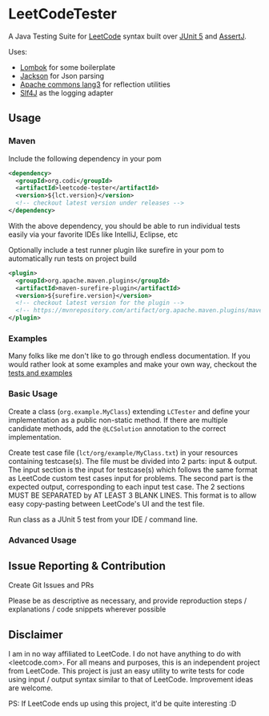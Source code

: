 # LeetCodeTester

A Java Testing Suite for [LeetCode][leetcode] syntax built over [JUnit 5][junit5] and [AssertJ][assertj].

Uses:

- [Lombok][lombok] for some boilerplate
- [Jackson][jackson] for Json parsing
- [Apache commons lang3][lang3] for reflection utilities
- [Slf4J][slf4j] as the logging adapter

## Usage

### Maven

Include the following dependency in your pom

```xml
<dependency>
  <groupId>org.codi</groupId>
  <artifactId>leetcode-tester</artifactId>
  <version>${lct.version}</version>
  <!-- checkout latest version under releases -->
</dependency>
```

With the above dependency, you should be able to run individual tests easily via your favorite IDEs like IntelliJ,
Eclipse, etc

Optionally include a test runner plugin like surefire in your pom to automatically run tests on project build

```xml
<plugin>
  <groupId>org.apache.maven.plugins</groupId>
  <artifactId>maven-surefire-plugin</artifactId>
  <version>${surefire.version}</version>
  <!-- checkout latest version for the plugin -->
  <!-- https://mvnrepository.com/artifact/org.apache.maven.plugins/maven-surefire-plugin -->
</plugin>
```

### Examples

Many folks like me don't like to go through endless documentation. If you would rather look at some examples and make
your own way, checkout the [tests and examples](./src/test/java)

### Basic Usage

Create a class (`org.example.MyClass`) extending `LCTester` and define your implementation as a public non-static method.
If there are multiple candidate methods, add the `@LCSolution` annotation to the correct implementation.

Create test case file (`lct/org/example/MyClass.txt`) in your resources containing testcase(s).
The file must be divided into 2 parts: input & output.
The input section is the input for testcase(s) which follows the same format as LeetCode custom test cases input for problems.
The second part is the expected output, corresponding to each input test case.
The 2 sections MUST BE SEPARATED by AT LEAST 3 BLANK LINES.
This format is to allow easy copy-pasting between LeetCode's UI and the test file.

Run class as a JUnit 5 test from your IDE / command line.

### Advanced Usage



## Issue Reporting & Contribution

Create Git Issues and PRs

Please be as descriptive as necessary, and provide reproduction steps / explanations / code snippets wherever possible

## Disclaimer

I am in no way affiliated to LeetCode. I do not have anything to do with <leetcode.com>. For all means and purposes,
this is an independent project from LeetCode. This project is just an easy utility to write tests for code using input /
output syntax similar to that of LeetCode. Improvement ideas are welcome.

PS: If LeetCode ends up using this project, it'd be quite interesting :D


[leetcode]: https://leetcode.com/terms/
[junit5]: https://junit.org/junit5/
[assertj]: https://assertj.github.io/doc/
[lombok]: https://projectlombok.org/
[jackson]: https://github.com/FasterXML/jackson
[lang3]: https://commons.apache.org/proper/commons-lang/
[slf4j]: http://www.slf4j.org/
